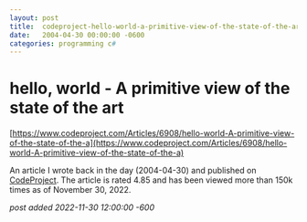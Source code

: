 ```yaml
---
layout:	post
title:	codeproject-hello-world-a-primitive-view-of-the-state-of-the-art
date:	2004-04-30 00:00:00 -0600
categories:	programming c#
---
```


# hello, world - A primitive view of the state of the art

[https://www.codeproject.com/Articles/6908/hello-world-A-primitive-view-of-the-state-of-the-a](https://www.codeproject.com/Articles/6908/hello-world-A-primitive-view-of-the-state-of-the-a)

An article I wrote back in the day (2004-04-30) and published on [CodeProject](https://www.codeproject.com/). The article is rated 4.85 and has been viewed more than 150k times as of November 30, 2022.

*post added 2022-11-30 12:00:00 -600*